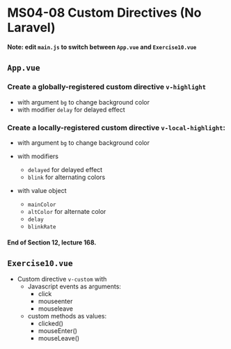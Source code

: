 # MS04-08 Custom Directives (No Laravel)
**Note: edit `main.js` to switch between `App.vue` and `Exercise10.vue`**
## `App.vue`
### Create a globally-registered custom directive `v-highlight`
* with argument `bg` to change background color
* with modifier `delay` for delayed effect

### Create a locally-registered custom directive `v-local-highlight`:

* with argument `bg` to change background color

* with modifiers
	* `delayed` for delayed effect
	* `blink` for alternating colors

* with value object
	* `mainColor`
	* `altColor` for alternate color
	* `delay`
	* `blinkRate`

#### End of Section 12, lecture 168.

## `Exercise10.vue`
* Custom directive `v-custom` with
	* Javascript events as arguments:
		* click
		* mouseenter
		* mouseleave
	* custom methods as values:
		* clicked()
		* mouseEnter()
		* mouseLeave()